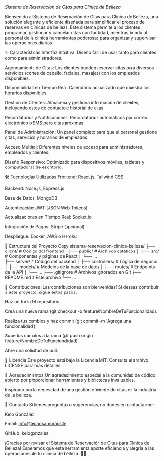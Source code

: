 *Sistema de Reservación de Citas para Clínica de Belleza*

Bienvenido al Sistema de Reservación de Citas para Clínica de Belleza, una solución elegante y eficiente diseñada para simplificar el proceso de reservas en clínicas de belleza. Este sistema permite a los clientes programar, gestionar y cancelar citas con facilidad, mientras brinda al personal de la clínica herramientas poderosas para organizar y supervisar las operaciones diarias.

✨ Características
Interfaz Intuitiva: Diseño fácil de usar tanto para clientes como para administradores.

Agendamiento de Citas: Los clientes pueden reservar citas para diversos servicios (cortes de cabello, faciales, masajes) con los empleados disponibles.

Disponibilidad en Tiempo Real: Calendario actualizado que muestra los horarios disponibles.

Gestión de Clientes: Almacena y gestiona información de clientes, incluyendo datos de contacto e historial de citas.

Recordatorios y Notificaciones: Recordatorios automáticos por correo electrónico o SMS para citas próximas.

Panel de Administración: Un panel completo para que el personal gestione citas, servicios y horarios de empleados.

Acceso Multirol: Diferentes niveles de acceso para administradores, empleados y clientes.

Diseño Responsivo: Optimizado para dispositivos móviles, tabletas y computadoras de escritorio.

🛠️ Tecnologías Utilizadas
Frontend: React.js, Tailwind CSS

Backend: Node.js, Express.js

Base de Datos: MongoDB

Autenticación: JWT (JSON Web Tokens)

Actualizaciones en Tiempo Real: Socket.io

Integración de Pagos: Stripe (opcional)

Despliegue: Docker, AWS o Heroku

📂 Estructura del Proyecto
Copy
sistema-reservacion-clinica-belleza/
├── client/                  # Código del frontend
│   ├── public/              # Archivos estáticos
│   ├── src/                 # Componentes y páginas de React
│   └── ...                  
├── server/                  # Código del backend
│   ├── controllers/         # Lógica de negocio
│   ├── models/              # Modelos de la base de datos
│   ├── routes/              # Endpoints de la API
│   └── ...
├── .gitignore               # Archivos ignorados en Git
├── README.md                # Este archivo
└── ...

🤝 Contribuciones
¡Las contribuciones son bienvenidas! Si deseas contribuir a este proyecto, sigue estos pasos:

Haz un fork del repositorio.

Crea una nueva rama (git checkout -b feature/NombreDeTuFuncionalidad).

Realiza tus cambios y haz commit (git commit -m 'Agrega una funcionalidad').

Sube los cambios a la rama (git push origin feature/NombreDeTuFuncionalidad).

Abre una solicitud de pull.

📄 Licencia
Este proyecto está bajo la Licencia MIT. Consulta el archivo LICENSE para más detalles.

🙏 Agradecimientos
Un agradecimiento especial a la comunidad de código abierto por proporcionar herramientas y bibliotecas invaluables.

Inspirado por la necesidad de una gestión eficiente de citas en la industria de la belleza.

📧 Contacto
Si tienes preguntas o sugerencias, no dudes en contactarme:

Kelo González

Email: info@tecnosamurai.site

GitHub: kelogonzalez

¡Gracias por revisar el Sistema de Reservación de Citas para Clínica de Belleza! Esperamos que esta herramienta aporte eficiencia y alegría a las operaciones de tu clínica de belleza. 💅✨